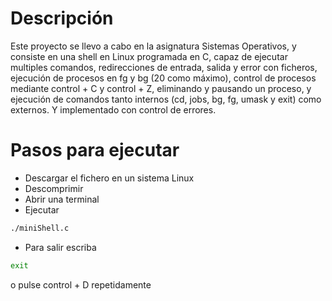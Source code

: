 # Descripción

Este proyecto se llevo a cabo en la asignatura Sistemas Operativos, y consiste en una shell en Linux programada en C, capaz de ejecutar multiples comandos, redirecciones de entrada, salida y error con ficheros, ejecución de procesos en fg y bg (20 como máximo), control de procesos mediante control + C y control + Z, eliminando y pausando un proceso, y ejecución de comandos tanto internos (cd, jobs, bg, fg, umask y exit) como externos. Y implementado con control de errores.

# Pasos para ejecutar

- Descargar el fichero en un sistema Linux
- Descomprimir
- Abrir una terminal
- Ejecutar
```bash
./miniShell.c
```
- Para salir escriba
```bash
exit
```
o pulse control + D repetidamente
